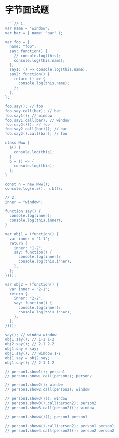 # 字节面试题

```js
 ```// 1.
var name = "window";
var bar = { name: "bar" };

var foo = {
  name: "foo",
  say: function() {
    // console.log(this);
    console.log(this.name);
  },
  say1: () => console.log(this.name),
  say2: function() {
    return () => {
      console.log(this.name);
    };
  },
};

foo.say(); // foo
foo.say.call(bar); // bar
foo.say1(); // window
foo.say1.call(bar); // window
foo.say2()(); // foo
foo.say2.call(bar)(); // bar
foo.say2().call(bar); // foo

class Nww {
  a() {
    console.log(this);
  }
  b = () => {
    console.log(this);
  };
}

const n = new Nww();
console.log(n.a(), n.b());

// 2.
inner = "window";

function say() {
  console.log(inner);
  console.log(this.inner);
}

var obj1 = (function() {
  var inner = "1-1";
  return {
    inner: "1-2",
    say: function() {
      console.log(inner);
      console.log(this.inner);
    },
  };
})();

var obj2 = (function() {
  var inner = "2-1";
  return {
    inner: "2-2",
    say: function() {
      console.log(inner);
      console.log(this.inner);
    },
  };
})();

say(); // window window
obj1.say(); // 1-1 1-2
obj2.say(); // 2-1 2-2
obj1.say = say;
obj1.say(); // window 1-2
obj1.say = obj2.say;
obj1.say(); // 2-1 1-2

// person1.show1(); person1
// person1.show1.call(person2); person2

// person1.show2(); window
// person1.show2.call(person2); window

// person1.show3()(); window
// person1.show3().call(person2); person2
// person1.show3.call(person2)(); window

// person1.show4()(); person1 person1

// person1.show4().call(person2); person1 person1
// person1.show4.call(person2)(); person2 person2

